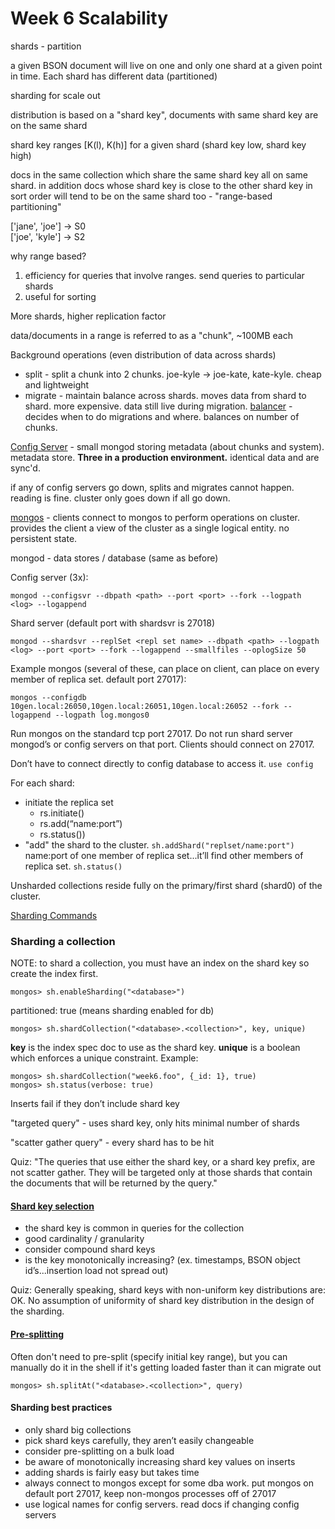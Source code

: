 # Week 6 Scalability

shards - partition

a given BSON document will live on one and only one shard at a given point in time.  Each shard has different data (partitioned)

sharding for scale out

distribution is based on a "shard key", documents with same shard key are on the same shard

shard key ranges [K(l), K(h)] for a given shard (shard key low, shard key high)

docs in the same collection which share the same shard key all on same shard.  in addition docs whose shard key is close to the other shard key in sort order will tend to be on the same shard too - "range-based partitioning"

['jane', 'joe'] -> S0  
['joe', 'kyle'] -> S2

why range based?  
1.  efficiency for queries that involve ranges.  send queries to particular shards
2.  useful for sorting

More shards, higher replication factor

data/documents in a range is referred to as a "chunk", ~100MB each

Background operations (even distribution of data across shards)
- split - split a chunk into 2 chunks. joe-kyle -> joe-kate, kate-kyle.  cheap and lightweight
- migrate - maintain balance across shards.  moves data from shard to shard.  more expensive.  data still live during migration.  [balancer](https://docs.mongodb.org/manual/tutorial/manage-sharded-cluster-balancer/) - decides when to do migrations and where.  balances on number of chunks.


[Config Server](https://docs.mongodb.org/manual/core/sharded-cluster-config-servers/) - small mongod storing metadata (about chunks and system).  metadata store.  **Three in a production environment.**  identical data and are sync'd.  

if any of config servers go down, splits and migrates cannot happen.  reading is fine.  cluster only goes down if all go down.

[mongos](https://docs.mongodb.org/manual/reference/program/mongos/) - clients connect to mongos to perform operations on cluster.  provides the client a view of the cluster as a single logical entity.  no persistent state.

mongod - data stores / database (same as before)

Config server (3x):

    mongod --configsvr --dbpath <path> --port <port> --fork --logpath <log> --logappend

Shard server (default port with shardsvr is 27018)

    mongod --shardsvr --replSet <repl set name> --dbpath <path> --logpath <log> --port <port> --fork --logappend --smallfiles --oplogSize 50

Example mongos (several of these, can place on client, can place on every member of replica set.  default port 27017):

    mongos --configdb 10gen.local:26050,10gen.local:26051,10gen.local:26052 --fork --logappend --logpath log.mongos0

Run mongos on the standard tcp port 27017.  Do not run shard server mongod’s or config servers on that port.  Clients should connect on 27017.

Don’t have to connect directly to config database to access it.  ```use config```

For each shard:

- initiate the replica set 
  - rs.initiate()
  - rs.add(“name:port”)
  - rs.status())
- "add" the shard to the cluster.  ```sh.addShard("replset/name:port")```  name:port of one member of replica set...it’ll find other members of replica set.  ```sh.status()```

Unsharded collections reside fully on the primary/first shard (shard0) of the cluster.

[Sharding Commands](https://docs.mongodb.org/manual/reference/command/nav-sharding/)

### Sharding a collection

NOTE: to shard a collection, you must have an index on the shard key so create the index first.

    mongos> sh.enableSharding("<database>")

partitioned: true (means sharding enabled for db)

    mongos> sh.shardCollection("<database>.<collection>", key, unique)

**key** is the index spec doc to use as the shard key.  **unique** is a boolean which enforces a unique constraint.  Example:

    mongos> sh.shardCollection("week6.foo", {_id: 1}, true)
    mongos> sh.status(verbose: true)

Inserts fail if they don’t include shard key

"targeted query" - uses shard key, only hits minimal number of shards

"scatter gather query" - every shard has to be hit

Quiz: "The queries that use either the shard key, or a shard key prefix, are not scatter gather.  They will be targeted only at those shards that contain the documents that will be returned by the query."

#### [Shard key selection](https://docs.mongodb.org/manual/tutorial/choose-a-shard-key/)
- the shard key is common in queries for the collection
- good cardinality / granularity
- consider compound shard keys
- is the key monotonically increasing? (ex. timestamps, BSON object id’s...insertion load not spread out)

Quiz: Generally speaking, shard keys with non-uniform key distributions are: OK.  No assumption of uniformity of shard key distribution in the design of the sharding.

#### [Pre-splitting](https://docs.mongodb.org/manual/reference/method/sh.splitAt/)
Often don't need to pre-split (specify initial key range), but you can manually do it in the shell if it's getting loaded faster than it can migrate out

    mongos> sh.splitAt("<database>.<collection>", query)

#### Sharding best practices
- only shard big collections
- pick shard keys carefully, they aren’t easily changeable
- consider pre-splitting on a bulk load
- be aware of monotonically increasing shard key values on inserts
- adding shards is fairly easy but takes time
- always connect to mongos except for some dba work.  put mongos on default port 27017, keep non-mongos processes off of 27017
- use logical names for config servers.  read docs if changing config servers
